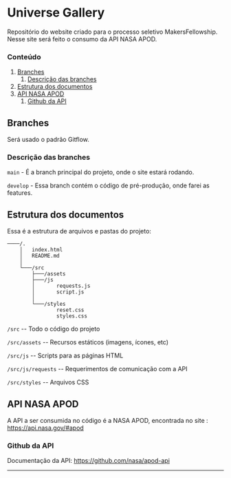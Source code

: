 # Universe Gallery

Repositório do website criado para o processo seletivo MakersFellowship. Nesse site será feito o consumo da API NASA APOD.

### Conteúdo
1. [Branches](#branches)
    1. [Descrição das branches](#descriçao)
2. [Estrutura dos documentos](#estrutura)
3. [API NASA APOD](#api)
   1. [Github da API](#github)

## Branches

Será usado o padrão Gitflow.

### Descrição das branches <a name="descriçao"></a>

`main` - É a branch principal do projeto, onde o site estará rodando.

`develop` - Essa branch contém o código de pré-produção, onde farei as features.


## Estrutura dos documentos <a name="estrutura"></a>

Essa é a estrutura de arquivos e pastas do projeto:

```text
────/.
    │   index.html
    │   README.md
    │
    └───/src
        ├───/assets
        ├───/js
        │       requests.js
        │       script.js
        │
        └───/styles
                reset.css
                styles.css
```

`/src` -- Todo o código  do projeto

`/src/assets` -- Recursos estáticos (imagens, ícones, etc)

`/src/js` -- Scripts para as páginas HTML

`/src/js/requests` -- Requerimentos de comunicação com a API

`/src/styles` -- Arquivos CSS


## API NASA APOD <a name="api"></a>

A API a ser consumida no código é a NASA APOD, encontrada no site : https://api.nasa.gov/#apod

### Github da API <a name="github"></a>
Documentação da API: https://github.com/nasa/apod-api

---
